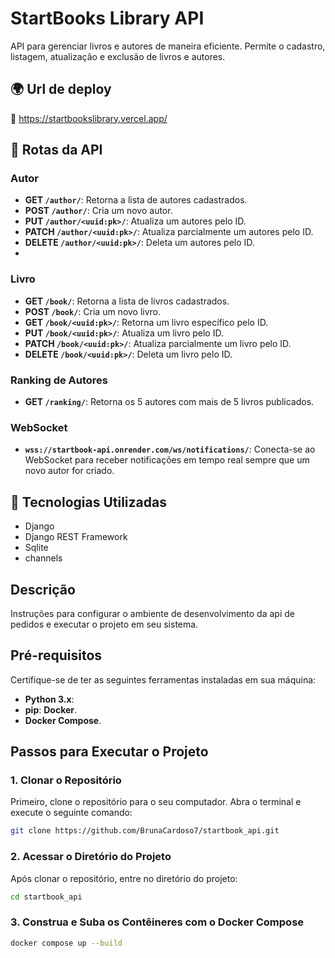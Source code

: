 # StartBooks Library API

API para gerenciar livros e autores de maneira eficiente. Permite o cadastro, listagem, atualização e exclusão de livros e autores.

## 🌍 Url de deploy
🔗 https://startbookslibrary.vercel.app/

## 📜 Rotas da API

### **Autor**
- **GET `/author/`**: Retorna a lista de autores cadastrados.
- **POST `/author/`**: Cria um novo autor.
- **PUT `/author/<uuid:pk>/`**: Atualiza um autores pelo ID.
- **PATCH `/author/<uuid:pk>/`**: Atualiza parcialmente um autores pelo ID.
- **DELETE `/author/<uuid:pk>/`**: Deleta um autores pelo ID.
- 
### **Livro**
- **GET `/book/`**: Retorna a lista de livros cadastrados.
- **POST `/book/`**: Cria um novo livro.
- **GET `/book/<uuid:pk>/`**: Retorna um livro específico pelo ID.
- **PUT `/book/<uuid:pk>/`**: Atualiza um livro pelo ID.
- **PATCH `/book/<uuid:pk>/`**: Atualiza parcialmente um livro pelo ID.
- **DELETE `/book/<uuid:pk>/`**: Deleta um livro pelo ID.

### **Ranking de Autores**
- **GET `/ranking/`**: Retorna os 5 autores com mais de 5 livros publicados.

### **WebSocket**
- **`wss://startbook-api.onrender.com/ws/notifications/`**: Conecta-se ao WebSocket para receber notificações em tempo real sempre que um novo autor for criado.

## 🚀 Tecnologias Utilizadas
- Django
- Django REST Framework
- Sqlite
- channels

## Descrição
Instruções para configurar o ambiente de desenvolvimento da api de pedidos e executar o projeto em seu sistema.
## Pré-requisitos

Certifique-se de ter as seguintes ferramentas instaladas em sua máquina:

- **Python 3.x**: 
- **pip**:
  **Docker**.
- **Docker Compose**.

## Passos para Executar o Projeto

### 1. Clonar o Repositório

Primeiro, clone o repositório para o seu computador. Abra o terminal e execute o seguinte comando:

```bash
git clone https://github.com/BrunaCardoso7/startbook_api.git
```


### 2. Acessar o Diretório do Projeto

Após clonar o repositório, entre no diretório do projeto:

```bash
cd startbook_api
```



### 3. Construa e Suba os Contêineres com o Docker Compose
  
```bash
docker compose up --build

```





